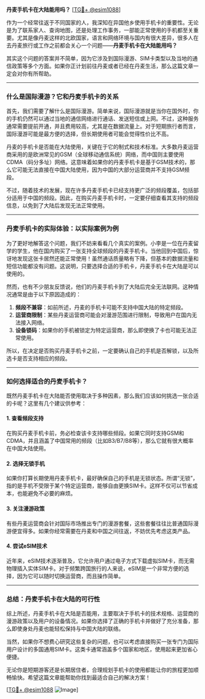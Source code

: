 **丹麦手机卡在大陆能用吗？** [[TG💪+ @esim1088](https://t.me/s/esim1088)]

作为一个经常往返于不同国家的人，我深知在异国他乡使用手机卡的重要性。无论是为了联系家人、查询地图，还是处理工作事务，一部能正常使用的手机都至关重要。尤其是像丹麦这样的北欧国家，语言和网络环境与国内有很大差异，很多人在去丹麦旅行或工作之前都会关心一个问题——**丹麦手机卡在大陆能用吗？**

其实这个问题的答案并不简单，因为它涉及到国际漫游、SIM卡类型以及当地的通信政策等多个方面。如果你正计划前往丹麦或者已经在丹麦生活，那么这篇文章一定会对你有所帮助。

---

### **什么是国际漫游？它和丹麦手机卡的关系**

首先，我们需要了解什么是国际漫游。简单来说，国际漫游就是当你在国外时，你的手机仍然可以通过当地的通信网络进行通话、发送短信或上网。不过，这种服务通常需要提前开通，并且费用较高，尤其是在数据流量上。对于短期旅行者而言，国际漫游可能是最方便的选择，但长期使用者可能会觉得性价比不高。

丹麦的手机卡是否能在大陆使用，关键在于它的制式和技术标准。大多数丹麦运营商采用的是欧洲常见的GSM（全球移动通信系统）网络，而中国则主要使用CDMA（码分多址）网络。这意味着如果你的丹麦手机卡是基于GSM技术的，那么它可能无法直接在中国大陆使用，因为中国的大部分运营商并不支持GSM频段。

不过，随着技术的发展，现在许多丹麦手机卡已经支持更广泛的频段覆盖，包括部分适用于中国的频段。因此，在购买丹麦手机卡时，一定要仔细查看其支持的频段信息，以免到了大陆后发现无法正常使用。

---

### **丹麦手机卡的实际体验：以实际案例为例**

为了更好地解答这个问题，我们不妨来看看几个真实的案例。小李是一位在丹麦留学的学生，他在国内购买了一张支持全球频段的丹麦手机卡。当他回到中国后，惊讶地发现这张卡居然还能正常使用！虽然通话质量略有下降，但基本的数据流量和短信功能都没有问题。这说明，只要选择合适的手机卡，丹麦手机卡在大陆是可以使用的。

然而，也有不少朋友反馈说，他们的丹麦手机卡到了大陆后完全无法联网。这种情况通常是由于以下原因造成的：

1. **频段不兼容**：如前所述，丹麦的手机卡可能不支持中国大陆的特定频段。
2. **运营商限制**：某些丹麦运营商可能会对漫游范围进行限制，导致用户在国内无法接入网络。
3. **设备锁码**：如果你的手机被锁定为特定运营商，那么即使换了卡也可能无法正常使用。

所以，在决定是否购买丹麦手机卡之前，一定要确认自己的手机是否解锁，以及所选卡是否支持相应的频段。

---

### **如何选择适合的丹麦手机卡？**

既然丹麦手机卡在大陆能否使用取决于多种因素，那么我们应该如何挑选一张合适的卡呢？这里有几个建议供参考：

#### **1. 查看频段支持**
在购买丹麦手机卡前，务必检查该卡支持哪些频段。如果它同时支持GSM和CDMA，并且涵盖了中国常用的频段（比如B3/B7/B8等），那么它就有很大概率在中国大陆使用。

#### **2. 选择无锁手机**
如果你打算长期使用丹麦手机卡，最好确保自己的手机是无锁状态。所谓“无锁”，指的是手机不受限于某个特定运营商，能够自由更换SIM卡。这样不仅可以节省成本，也能避免不必要的麻烦。

#### **3. 关注漫游政策**
有些丹麦运营商会针对国际市场推出专门的漫游套餐，这些套餐往往比普通国际漫游便宜得多。如果你经常需要在丹麦和中国之间往返，不妨优先考虑这类产品。

#### **4. 尝试eSIM技术**
近年来，eSIM技术逐渐普及，它允许用户通过电子方式下载虚拟SIM卡，而无需物理插入实体SIM卡。对于频繁跨国旅行的人来说，eSIM是一个非常方便的选择，因为它可以随时切换运营商，而且操作简单。

---

### **总结：丹麦手机卡在大陆的可行性**

综上所述，丹麦手机卡在大陆是否能用，主要取决于手机卡的技术规格、运营商的漫游政策以及用户的设备情况。如果你选择了正确的手机卡并做好了充分准备，那么即使身处丹麦也能轻松保持与中国大陆的联络。

当然，如果你不想费心研究这些复杂的问题，也可以考虑直接购买一张专门为国际用户设计的多国通用SIM卡。这类卡通常涵盖多个国家和地区，使用起来更加省心便捷。

无论你是短期游客还是长期居住者，合理规划手机卡的使用都能让你的旅程更加顺畅愉快。希望这篇文章能帮助你找到最适合自己的解决方案！

[[TG💪+ @esim1088](https://t.me/s/esim1088) ![Image](https://i.postimg.cc/4NQfJmqS/Snipaste-2025-05-13-00-14-12.png)]